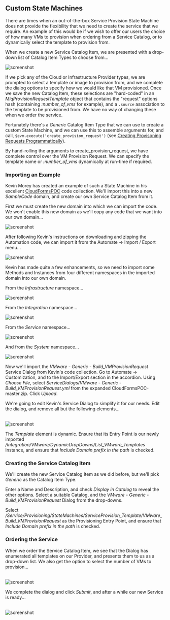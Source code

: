 ## Custom State Machines

There are times when an out-of-the-box Service Provision State Machine does not provide the flexibility that we need to create the service that we require. An example of this would be if we wish to offer our users the choice of how many VMs to provision when ordering from a Service Catalog, or to dynamically select the template to provision from.

When we create a new Service Catalog Item, we are presented with a drop-down list of Catalog Item Types to choose from...

![screenshot](images/screenshot26.png)

If we pick any of the Cloud or Infrastructure Provider types, we are prompted to select a template or image to provision from, and we complete the dialog options to specify how we would like that VM provisioned. Once we save the new Catalog Item, these selections are "hard-coded" in an _MiqProvisionRequestTemplate_ object that contains the "request" options hash (containing _:number\_of\_vms_ for example), and a ```.source``` association to the template to be provisioned from. We have no way of changing these when we order the service.

Fortunately there's a _Generic_ Catalog Item Type that we can use to create a custom State Machine, and we can use this to assemble arguments for, and call, ```$evm.execute('create_provision_request')``` (see [Creating Provisoning Requests Programmatically](../chapter17/create_provision_request.md)). 

By hand-rolling the arguments to create\_provision\_request, we have complete control over the VM Provision Request. We can specify the template name or _:number\_of\_vms_ dynamically at run-time if required.

### Importing an Example

Kevin Morey has created an example of such a State Machine in his excellent [CloudFormsPOC](https://github.com/ramrexx/CloudFormsPOC/wiki) code collection. We'll import this into a new _SampleCode_ domain, and create our own Service Catalog Item from it.

First we must create the new domain into which we can import the code. We won't enable this new domain as we'll copy any code that we want into our own domain...

![screenshot](images/screenshot54.png)

After following Kevin's instructions on downloading and zipping the Automation code, we can import it from the Automate -> Import / Export menu...

![screenshot](images/screenshot55.png)

Kevin has made quite a few enhancements, so we need to import some Methods and Instances from four different namespaces in the imported domain into our own domain.

From the _Infrastructure_ namespace...

![screenshot](images/screenshot56.png)

From the _Integration_ namespace...

![screenshot](images/screenshot57.png)

From the _Service_ namespace...

![screenshot](images/screenshot58.png)

And from the _System_ namespace...

![screenshot](images/screenshot59.png)

Now we'll import the _VMware - Generic - Build\_VMProvisionRequest_ Service Dialog from Kevin's code collection. Go to Automate -> Customization, and to the Import/Export section in the accordion. Using _Choose File_, select _ServiceDialogs/VMware - Generic - Build\_VMProvisionRequest.yml_ from the expanded CloudFormsPOC-master.zip. Click _Upload_.

We're going to edit Kevin's Service Dialog to simplify it for our needs. Edit the dialog, and remove all but the following elements...
<br> <br>

![screenshot](images/screenshot60.png)

The _Template_ element is dynamic. Ensure that its Entry Point is our newly imported _/Integration/VMware/DynamicDropDowns/List\_VMware\_Templates_ Instance, and ensure that _Include Domain prefix in the path_ is checked.

### Creating the Service Catalog Item

We'll create the new Service Catalog Item as we did before, but we'll pick _Generic_ as the Catalog Item Type.

Enter a Name and Description, and check _Display in Catalog_ to reveal the other options. Select a suitable Catalog, and the _VMware - Generic - Build\_VMProvisionRequest_ Dialog from the drop-downs.


Select _/Service/Provisioning/StateMachines/ServiceProvision\_Template/VMware\_Build\_VMProvisionRequest_ as the Provisioning Entry Point, and ensure that _Include Domain prefix in the path_ is checked.

### Ordering the Service

When we order the Service Catalog Item, we see that the Dialog has enumerated all templates on our Provider, and presents them to us as a drop-down list. We also get the option to select the number of VMs to provision...
<br> <br>

![screenshot](images/screenshot61.png)

We complete the dialog and click _Submit_, and after a while our new Service is ready...
<br> <br>

![screenshot](images/screenshot62.png)


 